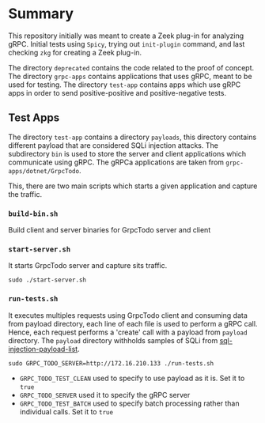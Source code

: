 # Summary

This repository initially was meant to create a Zeek plug-in for analyzing gRPC.
Initial tests using `Spicy`, trying out `init-plugin` command, and last checking `zkg` for creating a Zeek plug-in.

The directory `deprecated` contains the code related to the proof of concept.
The directory `grpc-apps` contains applications that uses gRPC, meant to be used for testing.
The directory  `test-app` contains apps which use gRPC apps in order to send positive-positive and positive-negative tests.

## Test Apps

The directory `test-app` contains a directory `payloads`, this directory contains different payload that are considered SQLi injection attacks. The subdirectory `bin` is used to store the server and client  applications which communicate using gRPC. The gRPCa applications are taken from `grpc-apps/dotnet/GrpcTodo`.

This, there are two main scripts which starts a given application and capture the traffic.

### `build-bin.sh` 
Build client and server binaries for GrpcTodo server and client

### `start-server.sh` 
It starts GrpcTodo server and capture sits traffic.

```shell
sudo ./start-server.sh
```

### `run-tests.sh`
It executes multiples requests using GrpcTodo client and consuming data from payload directory, each line of each file is used to perform a  gRPC call.
Hence, each request performs a 'create' call with a payload from `payload` directory. The `payload` directory withholds samples of SQLi from [sql-injection-payload-list]([https://](https://github.com/payloadbox/sql-injection-payload-list/tree/master)).

```shell
sudo GRPC_TODO_SERVER=http://172.16.210.133 ./run-tests.sh
```
- `GRPC_TODO_TEST_CLEAN` used to specify to use payload as it is. Set it to `true`
- `GRPC_TODO_SERVER` used it to specify the gRPC server
- `GRPC_TODO_TEST_BATCH` used to specify batch processing rather than individual calls. Set it to `true`